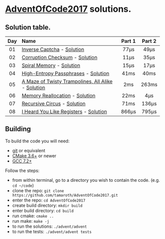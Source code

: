 # [AdventOfCode2017](http://adventofcode.com/2017/) solutions.

## Solution table.

| Day | Name                                                                    | Part 1    | Part 2    |
|:---:|:------------------------------------------------------------------------|:---------:|:---------:|
| 01  | [Inverse Captcha][day01] - [Solution][day01sol]                         |      77µs |      49µs |
| 02  | [Corruption Checksum][day02] - [Solution][day02sol]                     |      11µs |      35µs |
| 03  | [Spiral Memory][day03] - [Solution][day03sol]                           |      15µs |      17µs |
| 04  | [High-Entropy Passphrases][day04] - [Solution][day04sol]                |      41ms |      40ms |
| 05  | [A Maze of Twisty Trampolines, All Alike][day05] - [Solution][day05sol] |       2ms |     263ms |
| 06  | [Memory Reallocation][day06] - [Solution][day06sol]                     |      22ms |       4µs |
| 07  | [Recursive Circus][day07] - [Solution][day07sol]                        |      71ms |     136µs |
| 08  | [I Heard You Like Registers][day08] - [Solution][day08sol]              |     866µs |     795µs |

[day01]: https://adventofcode.com/2017/day/1
[day01sol]: ./advent/days/01/inverse_captcha.cc#L72
[day02]: https://adventofcode.com/2017/day/2
[day02sol]: ./advent/days/02/corruption_checksum.cc#L88
[day03]: http://adventofcode.com/2017/day/3
[day03sol]: ./advent/days/03/spiral_memory.cc#L76
[day04]: http://adventofcode.com/2017/day/4
[day04sol]: ./advent/days/03/high_entropy_passphrases.cc#L69
[day05]: http://adventofcode.com/2017/day/5
[day05sol]: ./advent/days/05/maze.cc#L54
[day06]: http://adventofcode.com/2017/day/6
[day06sol]: ./advent/days/05/memory_reallocation.cc#L72
[day07]: http://adventofcode.com/2017/day/7
[day07sol]: ./advent/days/07/recursive_circus.cc#L64
[day08]: http://adventofcode.com/2017/day/7
[day08sol]: ./advent/days/08/registers.cc#L64

## Building
To build the code you will need:
 * [git](https://git-scm.com) or equivalent
 * [CMake 3.6+](https://cmake.org) or newer
 * [GCC 7.2+](https://gcc.gnu.org/gcc-7/)

Follow the steps:
 * from within terminal, go to a directory you wish to contain the code. (e.g. `cd ~/code`)
 * clone the repo: `git clone https://github.com/tamaroth/AdventOfCode2017.git`
 * enter the repo: `cd AdventOfCode2017`
 * create build directory: `mkdir build`
 * enter build directory: `cd build`
 * run cmake: `cmake ..`
 * run make: `make -j`
 * to run the solutions: `./advent/advent`
 * to run the tests: `./advent/advent tests`
